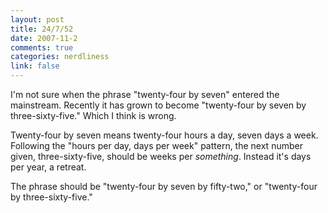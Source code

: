 ```yaml
--- 
layout: post
title: 24/7/52
date: 2007-11-2
comments: true
categories: nerdliness
link: false
---
```

I'm not sure when the phrase "twenty-four by seven" entered the mainstream.  Recently it has grown to become "twenty-four by seven by three-sixty-five."  Which I think is wrong.

Twenty-four by seven means twenty-four hours a day, seven days a week.  Following the "hours per day, days per week" pattern, the next number given, three-sixty-five, should be weeks per <i>something</i>.  Instead it's days per year, a retreat.

The phrase should be "twenty-four by seven by fifty-two," or "twenty-four by three-sixty-five."
